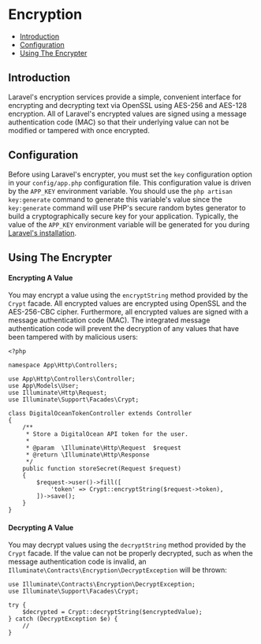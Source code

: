 # Encryption

- [Introduction](#introduction)
- [Configuration](#configuration)
- [Using The Encrypter](#using-the-encrypter)

<a name="introduction"></a>

## Introduction

Laravel's encryption services provide a simple, convenient interface for
encrypting and decrypting text via OpenSSL using AES-256 and AES-128 encryption.
All of Laravel's encrypted values are signed using a message authentication
code (MAC) so that their underlying value can not be modified or tampered with
once encrypted.

<a name="configuration"></a>

## Configuration

Before using Laravel's encrypter, you must set the `key` configuration option in
your `config/app.php` configuration file. This configuration value is driven by
the `APP_KEY` environment variable. You should use
the `php artisan key:generate` command to generate this variable's value since
the `key:generate` command will use PHP's secure random bytes generator to build
a cryptographically secure key for your application. Typically, the value of
the `APP_KEY` environment variable will be generated for you
during [Laravel's installation](installation.md).

<a name="using-the-encrypter"></a>

## Using The Encrypter

<a name="encrypting-a-value"></a>

#### Encrypting A Value

You may encrypt a value using the `encryptString` method provided by the `Crypt`
facade. All encrypted values are encrypted using OpenSSL and the AES-256-CBC
cipher. Furthermore, all encrypted values are signed with a message
authentication code (MAC). The integrated message authentication code will
prevent the decryption of any values that have been tampered with by malicious
users:

    <?php

    namespace App\Http\Controllers;

    use App\Http\Controllers\Controller;
    use App\Models\User;
    use Illuminate\Http\Request;
    use Illuminate\Support\Facades\Crypt;

    class DigitalOceanTokenController extends Controller
    {
        /**
         * Store a DigitalOcean API token for the user.
         *
         * @param  \Illuminate\Http\Request  $request
         * @return \Illuminate\Http\Response
         */
        public function storeSecret(Request $request)
        {
            $request->user()->fill([
                'token' => Crypt::encryptString($request->token),
            ])->save();
        }
    }

<a name="decrypting-a-value"></a>

#### Decrypting A Value

You may decrypt values using the `decryptString` method provided by the `Crypt`
facade. If the value can not be properly decrypted, such as when the message
authentication code is invalid,
an `Illuminate\Contracts\Encryption\DecryptException` will be thrown:

    use Illuminate\Contracts\Encryption\DecryptException;
    use Illuminate\Support\Facades\Crypt;

    try {
        $decrypted = Crypt::decryptString($encryptedValue);
    } catch (DecryptException $e) {
        //
    }
